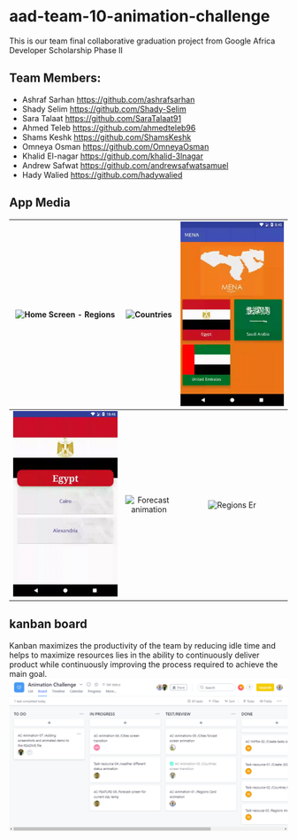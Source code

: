 # aad-team-10-animation-challenge
This is our team final collaborative graduation project from Google Africa Developer Scholarship Phase II

## Team Members:
- Ashraf Sarhan       https://github.com/ashrafsarhan
- Shady Selim	        https://github.com/Shady-Selim
- Sara Talaat	        https://github.com/SaraTalaat91
- Ahmed Teleb 	       https://github.com/ahmedteleb96
- Shams Keshk	        https://github.com/ShamsKeshk
- Omneya Osman	       https://github.com/OmneyaOsman
- Khalid El-nagar     https://github.com/khalid-3lnagar
- Andrew Safwat       https://github.com/andrewsafwatsamuel
- Hady Walied         https://github.com/hadywalied
## App Media

| ![Home Screen - Regions](demos/anim_1.gif) | ![Countries](demos/anim_2.gif) | ![Cities](demos/anim_3.gif) |
|:---:|:---:|:---:|
 |![City Forecast](demos/anim_4.gif)|![Forecast animation](demos/anim_5.gif)|![Regions Er](demos/anim_6.gif)|

 ##  kanban board
Kanban maximizes the productivity of the team by reducing idle time and helps to maximize resources lies in the ability to continuously deliver product while continuously improving the process required to achieve the main goal.
 ![kanban board](demos/knaban_board.png)

